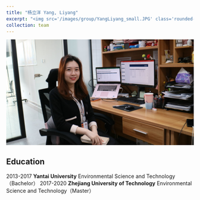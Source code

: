 ```yaml
---
title: "杨立洋 Yang, Liyang"
excerpt: "<img src='/images/group/YangLiyang_small.JPG' class='rounded-corners'><br/>Research assistant"
collection: team
---
```

<img src='/images/group/YangLiyang.JPG' class='rounded-corners'>

## Education
2013-2017 **Yantai University** Environmental Science and Technology（Bachelor）
2017-2020 **Zhejiang University of Technology** Environmental Science and Technology（Master）


